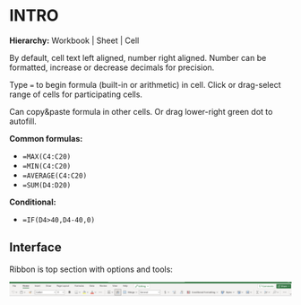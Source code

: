 # INTRO

**Hierarchy:** Workbook | Sheet | Cell

By default, cell text left aligned, number right aligned. Number can be formatted, increase or decrease decimals for precision.

Type `=` to begin formula (built-in or arithmetic) in cell. Click or drag-select range of cells for participating cells.

Can copy&paste formula in other cells. Or drag lower-right green dot to autofill.

**Common formulas:**

* `=MAX(C4:C20)`
* `=MIN(C4:C20)`
* `=AVERAGE(C4:C20)`
* `=SUM(D4:D20)`

**Conditional:**

* `=IF(D4>40,D4-40,0)`

## Interface

Ribbon is top section with options and tools:

![Ribbon](../assets/ribbon.png)
